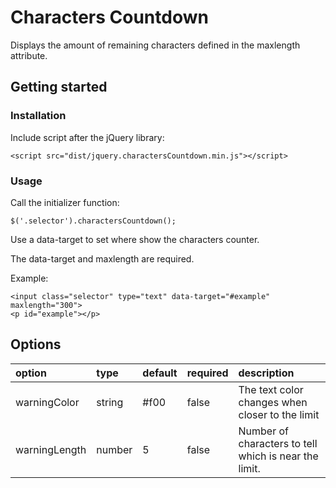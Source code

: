 # Characters Countdown
Displays the amount of remaining characters defined in the maxlength attribute.

## Getting started
### Installation
Include script after the jQuery library:

    <script src="dist/jquery.charactersCountdown.min.js"></script>

### Usage
Call the initializer function:

    $('.selector').charactersCountdown();

Use a data-target to set where show the characters counter.

The data-target and maxlength are required.

Example:

    <input class="selector" type="text" data-target="#example" maxlength="300">
    <p id="example"></p>

## Options

<table width="100%">
    <thead align="left">
        <tr>
            <th>option</th>
            <th>type</th>
            <th>default</th>
            <th>required</th>
            <th>description</th>
        </tr>
    </thead>
    <tbody>
        <tr>
            <td>warningColor</td>
            <td>string</td>
            <td>#f00</td>
            <td>false</td>
            <td>The text color changes when closer to the limit</td>
        </tr>
        <tr>
            <td>warningLength</td>
            <td>number</td>
            <td>5</td>
            <td>false</td>
            <td>Number of characters to tell which is near the limit.</td>
        </tr>
    </tbody>
</table>